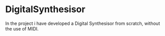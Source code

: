 # DigitalSynthesisor
In the project i have developed a Digital Synthesisor from scratch, without the use of MIDI.
